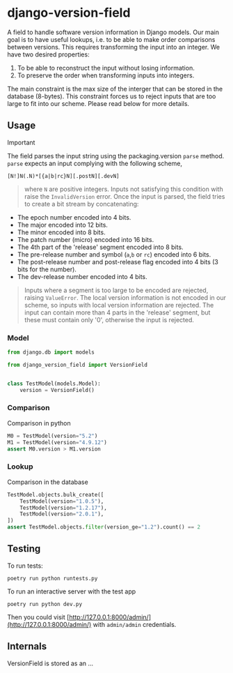 # django-version-field

A field to handle software version information in Django models. Our main goal is to have useful lookups, i.e. to be able to make order comparisons between versions. This requires transforming the input into an integer. We have two desired properties:

1. To be able to reconstruct the input without losing information.
2. To preserve the order when transforming inputs into integers.

The main constraint is the max size of the interger that can be stored in the database (8-bytes). This constraint forces us to reject inputs that are too large to fit into our scheme. Please read below for more details.

## Usage

> [!IMPORTANT]
> The field parses the input string using the packaging.version `parse` method. `parse` expects an input complying with the following scheme,
```
[N!]N(.N)*[{a|b|rc}N][.postN][.devN]
```
> where `N` are positive integers. Inputs not satisfying this condition with raise the `InvalidVersion` error.
> Once the input is parsed, the field tries to create a bit stream by concatenating:

- The epoch number encoded into 4 bits.
- The major encoded into 12 bits.
- The minor encoded into 8 bits.
- The patch number (micro) encoded into 16 bits.
- The 4th part of the 'release' segment encoded into 8 bits.
- The pre-release number and symbol (`a`,`b` or `rc`) encoded into 6 bits.
- The post-release number and post-release flag encoded into 4 bits (3 bits for the number).
- The dev-release number encoded into 4 bits.

> Inputs where a segment is too large to be encoded are rejected, raising `ValueError`.
> The local version information is not encoded in our scheme, so inputs with local version information are rejected.
> The input can contain more than 4 parts in the 'release' segment, but these must contain only '0', otherwise the input is rejected.

### Model

```python
from django.db import models

from django_version_field import VersionField


class TestModel(models.Model):
    version = VersionField()

```

### Comparison

Comparison in python

```python
M0 = TestModel(version="5.2")
M1 = TestModel(version="4.9.12")
assert M0.version > M1.version
```

### Lookup

Comparison in the database

```python
TestModel.objects.bulk_create([
    TestModel(version="1.0.5"),
    TestModel(version="1.2.17"),
    TestModel(version="2.0.1"),
])
assert TestModel.objects.filter(version_ge="1.2").count() == 2
```

## Testing

To run tests:

```shell
poetry run python runtests.py
```

To run an interactive server with the test app

```shell
poetry run python dev.py
```

Then you could visit [http://127.0.0.1:8000/admin/](http://127.0.0.1:8000/admin/) with `admin/admin` credentials.

## Internals

VersionField is stored as an ...
